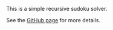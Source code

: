 This is a simple recursive sudoku solver.

See the [GitHub page](http://peruukki.github.com/SudokuSolver) for more details.
